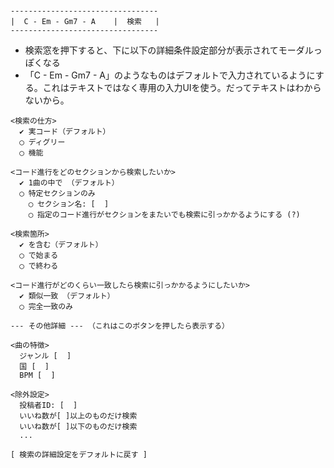 #

```UI
---------------------------------
|  C - Em - Gm7 - A    |  検索   |
---------------------------------
```

- 検索窓を押下すると、下に以下の詳細条件設定部分が表示されてモーダルっぽくなる
- 「C - Em - Gm7 - A」のようなものはデフォルトで入力されているようにする。これはテキストではなく専用の入力UIを使う。だってテキストはわからないから。

```UI
<検索の仕方>
  ✔ 実コード（デフォルト）
  ◯ ディグリー
  ◯ 機能

<コード進行をどのセクションから検索したいか>
  ✔ 1曲の中で （デフォルト）
  ◯ 特定セクションのみ
    ◯ セクション名: [  ]
    ◯ 指定のコード進行がセクションをまたいでも検索に引っかかるようにする (?)

<検索箇所>
  ✔ を含む（デフォルト）
  ◯ で始まる
  ◯ で終わる

<コード進行がどのくらい一致したら検索に引っかかるようにしたいか>
  ✔ 類似一致 （デフォルト）
  ◯ 完全一致のみ
  
--- その他詳細 --- （これはこのボタンを押したら表示する）

<曲の特徴>
  ジャンル [  ]
  国 [  ]
  BPM [  ]

<除外設定>
  投稿者ID: [  ]
  いいね数が[ ]以上のものだけ検索
  いいね数が[ ]以下のものだけ検索
  ...
    
[ 検索の詳細設定をデフォルトに戻す ]

```
